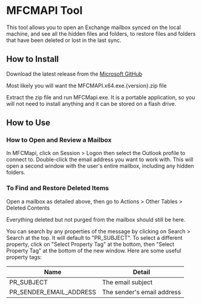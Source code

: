 # MFCMAPI Tool

This tool allows you to open an Exchange mailbox synced on the local machine, and see all the hidden files and folders, to restore files and folders that have been deleted or lost in the last sync.

## How to Install

Download the latest release from the [Microsoft GitHub](https://github.com/microsoft/mfcmapi/releases/)

Most likely you will want the MFCMAPI.x64.exe.{version}.zip file

Extract the zip file and run MFCMapi.exe. It is a portable application, so you will not need to install anything and it can be stored on a flash drive.

## How to Use

### How to Open and Review a Mailbox

In MFCMapi, click on Session > Logon then select the Outlook profile to connect to. Double-click the email address you want to work with. This will open a second window with the user's entire mailbox, including any hidden folders.

### To Find and Restore Deleted Items

Open a mailbox as detailed above, then go to Actions > Other Tables > Deleted Contents

Everything deleted but not purged from the mailbox should still be here.

You can search by any properties of the message by clicking on Search > Search at the top. It will default to "PR_SUBJECT". To select a different property, click on "Select Property Tag" at the bottom, then "Select Property Tag" at the bottom of the new window. Here are some useful property tags:

| Name | Detail |
| ---- | ------ |
| PR_SUBJECT| The email subject |
| PR_SENDER_EMAIL_ADDRESS | The sender's email address |
